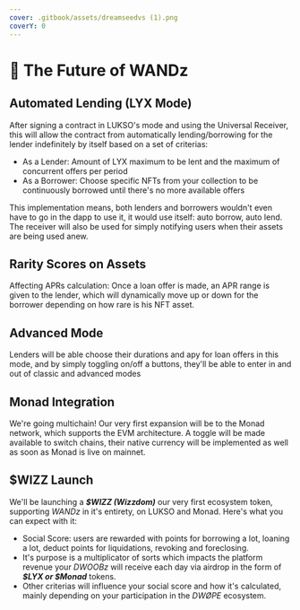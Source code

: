 ```yaml
---
cover: .gitbook/assets/dreamseedvs (1).png
coverY: 0
---
```


# 🙌 The Future of WANDz

## Automated Lending (LYX Mode)

After signing a contract in LUKSO's mode and using the Universal Receiver, this will allow the contract from automatically lending/borrowing for the lender indefinitely by itself based on a set of criterias:

* As a Lender: Amount of LYX maximum to be lent and the maximum of concurrent offers per period
* As a Borrower: Choose specific NFTs from your collection to be continuously borrowed until there's no more available offers

This implementation means, both lenders and borrowers wouldn't even have to go in the dapp to use it, it would use itself: auto borrow, auto lend. The receiver will also be used for simply notifying users when their assets are being used anew.

## Rarity Scores on Assets

Affecting APRs calculation: Once a loan offer is made, an APR range is given to the lender, which will dynamically move up or down for the borrower depending on how rare is his NFT asset.

## Advanced Mode

Lenders will be able choose their durations and apy for loan offers in this mode, and by simply toggling on/off a buttons, they'll be able to enter in and out of classic and advanced modes

## Monad Integration

We're going multichain! Our very first expansion will be to the Monad network, which supports the EVM architecture. A toggle will be made available to switch chains, their native currency will be implemented as well as soon as Monad is live on mainnet.

## $WIZZ Launch

We'll be launching a _**$WIZZ (Wizzdom)**_ our very first ecosystem token, supporting _WANDz_ in it's entirety, on LUKSO and Monad. Here's what you can expect with it:

* Social Score: users are rewarded with points for borrowing a lot, loaning a lot, deduct points for liquidations, revoking and foreclosing.
* It's purpose is a multiplicator of sorts which impacts the platform revenue your _DWOOBz_ will receive each day via airdrop in the form of _**$LYX or $Monad**_ tokens.
* Other criterias will influence your social score and how it's calculated, mainly depending on your participation in the _DWØPE_ ecosystem.
